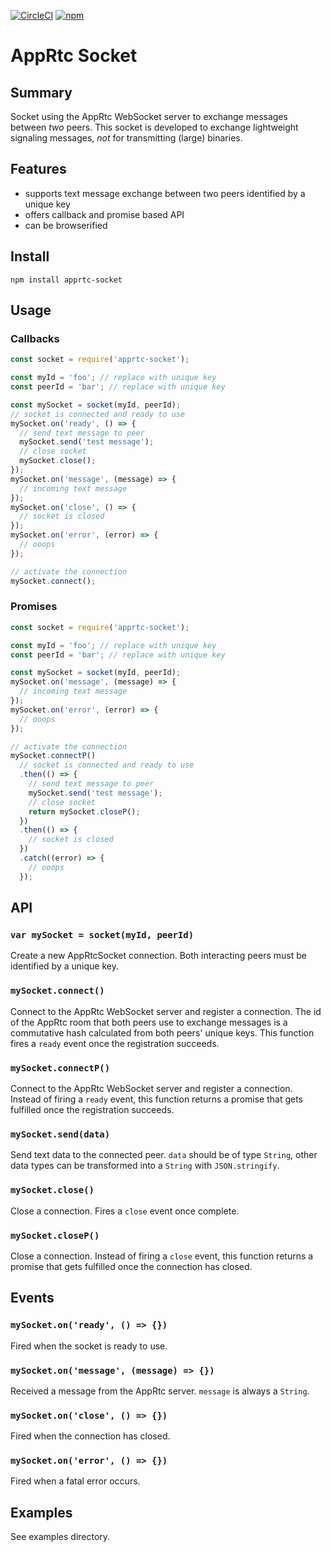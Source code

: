[![CircleCI](https://circleci.com/gh/nicojanssens/apprtc-socket-js.svg?style=shield)](https://circleci.com/gh/nicojanssens/apprtc-socket-js)
[![npm](https://img.shields.io/npm/v/apprtc-socket.svg)](https://npmjs.org/package/apprtc-socket)

# AppRtc Socket

## Summary
Socket using the AppRtc WebSocket server to exchange messages between *two* peers. This socket is developed to exchange lightweight signaling messages, *not* for transmitting (large) binaries.

## Features
- supports text message exchange between two peers identified by a unique key
- offers callback and promise based API
- can be browserified

## Install
```
npm install apprtc-socket
```

## Usage

### Callbacks
```js
const socket = require('apprtc-socket');

const myId = 'foo'; // replace with unique key
const peerId = 'bar'; // replace with unique key

const mySocket = socket(myId, peerId);
// socket is connected and ready to use
mySocket.on('ready', () => {
  // send text message to peer
  mySocket.send('test message');
  // close socket
  mySocket.close();
});
mySocket.on('message', (message) => {
  // incoming text message
});
mySocket.on('close', () => {
  // socket is closed
});
mySocket.on('error', (error) => {
  // ooops
});

// activate the connection
mySocket.connect();
```

### Promises
```js
const socket = require('apprtc-socket');

const myId = 'foo'; // replace with unique key
const peerId = 'bar'; // replace with unique key

const mySocket = socket(myId, peerId);
mySocket.on('message', (message) => {
  // incoming text message
});
mySocket.on('error', (error) => {
  // ooops
});

// activate the connection
mySocket.connectP()
  // socket is connected and ready to use
  .then(() => {
    // send text message to peer
    mySocket.send('test message');
    // close socket
    return mySocket.closeP();
  })
  .then(() => {
    // socket is closed
  })
  .catch((error) => {
    // ooops
  });
```

## API

### `var mySocket = socket(myId, peerId)`
Create a new AppRtcSocket connection. Both interacting peers must be identified by a unique key.

### `mySocket.connect()`
Connect to the AppRtc WebSocket server and register a connection. The id of the AppRtc room that both peers use to exchange messages is a commutative hash calculated from both peers' unique keys. This function fires a `ready` event once the registration succeeds.

### `mySocket.connectP()`
Connect to the AppRtc WebSocket server and register a connection. Instead of firing a `ready` event, this function returns a promise that gets fulfilled once the registration succeeds.

### `mySocket.send(data)`
Send text data to the connected peer. `data` should be of type
`String`, other data types can be transformed into a `String` with `JSON.stringify`.

### `mySocket.close()`
Close a connection. Fires a `close` event once complete.

### `mySocket.closeP()`
Close a connection. Instead of firing a `close` event, this function returns a promise that gets fulfilled once the connection has closed.

## Events

### `mySocket.on('ready', () => {})`
Fired when the socket is ready to use.

### `mySocket.on('message', (message) => {})`
Received a message from the AppRtc server. `message` is always a `String`.

### `mySocket.on('close', () => {})`   
Fired when the connection has closed.   

### `mySocket.on('error', () => {})`
Fired when a fatal error occurs.     

## Examples
See examples directory.
